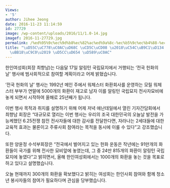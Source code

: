 ```yaml
---
Views:
- '5'
author: Jihee Jeong
date: 2016-11-23 11:14:59
id: 27729
image: /wp-content/uploads/2016/11/1.0-14.jpg
imagef: 2016-11-27729.jpg
permalink: /%ed%95%9c%ec%9d%b8%ec%82%ac%ed%9a%8c-%ec%b5%9c%ec%b4%88-%ec%95%8c%eb%a7%81%ed%84%b4-%ea%b5%ad%eb%a6%bd%eb%ac%98%ec%a7%80-%ed%97%8c%ed%99%94-%ed%96%89%ec%82%ac/
title: "\uD55C\uC778\uC0AC\uD68C \uCD5C\uCD08 \u2018\uC54C\uB9C1\uD134 \uAD6D\uB9BD\
  \uBB18\uC9C0\u2019 \uD5CC\uD654 \uD589\uC0AC"
---
```


한인여성회(회장 최향남)는 다음달 17일 알링턴 국립묘지에서 거행되는 ‘전국 헌화의 날’ 행사에 범사회적으로 참여할 계획이라고 어제 밝혔습니다.

‘전국 헌화의 날’ 행사는 1992년 메인 주에서 워체스터 화환회사를 운영하는 모릴 워체스터 부부가 연말에 5000개의 화환이 재고로 남자 이를 알링턴 국립묘지 전사자묘비에 놓게 되면서 시작하여 올해로 25년째가 됩니다.

이번 행사 목적과 취지를 설명하기 위해 어제 저녁 애난데일에서 열린 기자간담회에서 최향남 회장은 “대규모로 열리는 이번 행사는 우리의 조국 대한민국의 오늘날 발전을 가능케했던 6.25전쟁 참전 전사자들에 대한 감사를 전달한다면, 자라나는 2세대들에 대한 교육적 효과는 물론이고 주류사회 참여라는 목적을 동시에 이룰 수 있다”고 강조했습니다.

또한 양윤정 수석부회장은 “전국에서 벌어지고 있는 헌화 운동은 작년에는 91만개의 화환들이 국가를 위해 전사한 묘비앞에 놓였는데, 그 중 24만 815개의 화환이 알링턴 국립묘지에 놓였다”고 밝히면서, 올해 한인여성회에서는 1000개의 화환을 놓는 것을 목표로 하고 있다고 설명했습니다.

오늘 현재까지 300개의 화환을 확보했다고 밝히는 여성회는 한인사회 참여와 함께 청소년 봉사자들의 참여가 필요하다며 관심을 당부했습니다.

&nbsp;